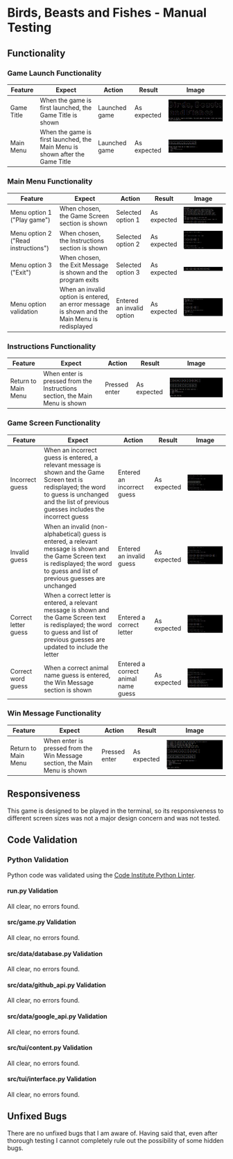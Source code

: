 # Birds, Beasts and Fishes - Manual Testing

## Functionality

### Game Launch Functionality

|Feature|Expect|Action|Result|Image
|---|---|---|---|---|
|Game Title|When the game is first launched, the Game Title is shown|Launched game|As expected|![Game title](images/game-title.png)|
|Main Menu|When the game is first launched, the Main Menu is shown after the Game Title|Launched game|As expected|![Main menu](images/main-menu.png)|

### Main Menu Functionality

|Feature|Expect|Action|Result|Image
|---|---|---|---|---|
|Menu option 1 ("Play game")|When chosen, the Game Screen section is shown|Selected option 1|As expected|![Instructions](images/instructions.png)|
|Menu option 2 ("Read instructions")|When chosen, the Instructions section is shown|Selected option 2|As expected|![Game Screen](images/game-screen.png)|
|Menu option 3 ("Exit")|When chosen, the Exit Message is shown and the program exits|Selected option 3|As expected|![exit message](images/exit-message.png)|
|Menu option validation|When an invalid option is entered, an error message is shown and the Main Menu is redisplayed|Entered an invalid option|As expected|![exit message](images/main-menu-error-message.png)|

### Instructions Functionality

|Feature|Expect|Action|Result|Image
|---|---|---|---|---|
|Return to Main Menu|When enter is pressed from the Instructions section, the Main Menu is shown|Pressed enter|As expected|![Instructions](images/main-menu-after-instructions.png)|

### Game Screen Functionality

|Feature|Expect|Action|Result|Image
|---|---|---|---|---|
|Incorrect guess|When an incorrect guess is entered, a relevant message is shown and the Game Screen text is redisplayed; the word to guess is unchanged and the list of previous guesses includes the incorrect guess|Entered an incorrect guess|As expected|![Instructions](images/game-screen-incorrect-guess.png)|
|Invalid guess|When an invalid (non-alphabetical) guess is entered, a relevant message is shown and the Game Screen text is redisplayed; the word to guess and list of previous guesses are unchanged|Entered an invalid guess|As expected|![Instructions](images/game-screen-invalid-guess.png)|
|Correct letter guess|When a correct letter is entered, a relevant message is shown and the Game Screen text is redisplayed; the word to guess and list of previous guesses are updated to include the letter|Entered a correct letter|As expected|![Instructions](images/game-screen-correct-letter-guess.png)|
|Correct word guess|When a correct animal name guess is entered, the Win Message section is shown|Entered a correct animal name guess|As expected|![Instructions](images/game-screen-correct-word-guess.png)|

### Win Message Functionality

|Feature|Expect|Action|Result|Image
|---|---|---|---|---|
|Return to Main Menu|When enter is pressed from the Win Message section, the Main Menu is shown|Pressed enter|As expected|![Instructions](images/win-message-enter.png)|

## Responsiveness

This game is designed to be played in the terminal, so its responsiveness to different screen sizes was not a major design concern and was not tested.

## Code Validation

### Python Validation

Python code was validated using the [Code Institute Python Linter](https://pep8ci.herokuapp.com/).

#### run.py Validation

All clear, no errors found.

#### src/game.py Validation

All clear, no errors found.

#### src/data/database.py Validation

All clear, no errors found.

#### src/data/github_api.py Validation

All clear, no errors found.

#### src/data/google_api.py Validation

All clear, no errors found.

#### src/tui/content.py Validation

All clear, no errors found.

#### src/tui/interface.py Validation

All clear, no errors found.

## Unfixed Bugs

There are no unfixed bugs that I am aware of. Having said that, even after thorough testing I cannot completely rule out the possibility of some hidden bugs.